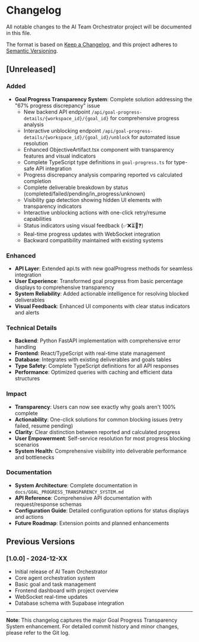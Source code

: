 # Changelog

All notable changes to the AI Team Orchestrator project will be documented in this file.

The format is based on [Keep a Changelog](https://keepachangelog.com/en/1.0.0/),
and this project adheres to [Semantic Versioning](https://semver.org/spec/v2.0.0.html).

## [Unreleased]

### Added
- **Goal Progress Transparency System**: Complete solution addressing the "67% progress discrepancy" issue
  - New backend API endpoint `/api/goal-progress-details/{workspace_id}/{goal_id}` for comprehensive progress analysis
  - Interactive unblocking endpoint `/api/goal-progress-details/{workspace_id}/{goal_id}/unblock` for automated issue resolution
  - Enhanced ObjectiveArtifact.tsx component with transparency features and visual indicators
  - Complete TypeScript type definitions in `goal-progress.ts` for type-safe API integration
  - Progress discrepancy analysis comparing reported vs calculated completion
  - Complete deliverable breakdown by status (completed/failed/pending/in_progress/unknown)
  - Visibility gap detection showing hidden UI elements with transparency indicators
  - Interactive unblocking actions with one-click retry/resume capabilities
  - Status indicators using visual feedback (✅❌⏳🔄❓)
  - Real-time progress updates with WebSocket integration
  - Backward compatibility maintained with existing systems

### Enhanced
- **API Layer**: Extended api.ts with new goalProgress methods for seamless integration
- **User Experience**: Transformed goal progress from basic percentage displays to comprehensive transparency
- **System Reliability**: Added actionable intelligence for resolving blocked deliverables
- **Visual Feedback**: Enhanced UI components with clear status indicators and alerts

### Technical Details
- **Backend**: Python FastAPI implementation with comprehensive error handling
- **Frontend**: React/TypeScript with real-time state management
- **Database**: Integrates with existing deliverables and goals tables
- **Type Safety**: Complete TypeScript definitions for all API responses
- **Performance**: Optimized queries with caching and efficient data structures

### Impact
- **Transparency**: Users can now see exactly why goals aren't 100% complete
- **Actionability**: One-click solutions for common blocking issues (retry failed, resume pending)
- **Clarity**: Clear distinction between reported and calculated progress
- **User Empowerment**: Self-service resolution for most progress blocking scenarios
- **System Health**: Comprehensive visibility into deliverable performance and bottlenecks

### Documentation
- **System Architecture**: Complete documentation in `docs/GOAL_PROGRESS_TRANSPARENCY_SYSTEM.md`
- **API Reference**: Comprehensive API documentation with request/response schemas
- **Configuration Guide**: Detailed configuration options for status displays and actions
- **Future Roadmap**: Extension points and planned enhancements

## Previous Versions

### [1.0.0] - 2024-12-XX
- Initial release of AI Team Orchestrator
- Core agent orchestration system
- Basic goal and task management
- Frontend dashboard with project overview
- WebSocket real-time updates
- Database schema with Supabase integration

---

**Note**: This changelog captures the major Goal Progress Transparency System enhancement. For detailed commit history and minor changes, please refer to the Git log.